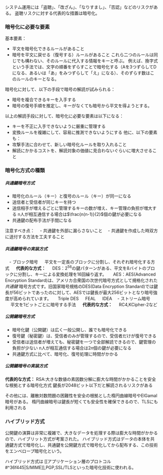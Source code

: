 システム運用には「盗聴」、「改ざん」、「なりすまし」、「否認」などのリスクがある。
盗聴リスクに対する代表的な措置は暗号化。

### 暗号化に必要な要素

基本要素：
- 平文を暗号化できるルールがあること
- 暗号を平文に戻せる（復号する）ルールがあること
これら二つのルールは同じでも構わない、そのルールに代入する情報をキーと呼ぶ。
例えば、換字式という手法では、文字の順番をずらすことで暗号化する（Aを3つずらしてDになる、あるいは「あ」をみつずらして「え」になる）、そのずらす数はこのルールのキーとなる。


暗号化に対して、以下の手段で暗号の解読が試みられる：
- 暗号を複合できるキーを入手する
- 暗号の復号手順を推定し、キーがなくても暗号から平文を得ようとする。

以上の解読手段に対して、暗号化に必要な要素は以下になる：
- キーを不正に入手できないように厳重に管理する
- 変換ルールを複雑にして、容易に推測できないようにする
他に、以下の要素も：
- 攻撃手法に合わせて、新しい暗号化ルールを取り入れること
- 解読にかかるコストを、解読対象の価値に見合わないぐらいに増大させること

### 暗号化方式の種類

##### 共通鍵暗号方式
- 暗号化のルール（キー）と復号のルール（キー）が同一になる
- 送信者と受信者が同じキーを持つ
- 送信相手が増えるごとに管理するキーの数が増え、キー管理の負担が増大する
  n人が相互通信する場合は$\frac{n(n-1)}{2}$個の鍵が必要になる
- 共通鍵の配布手法が手間になる

注意すべき点：
　- 共通鍵を外部に漏らさないこと
　- 共通鍵を作成した時双方に送付する方法を工夫すること

##### 共通鍵暗号の実装方式
　- ブロック暗号
　  平文を一定長のブロックに分割し、それぞれ暗号化する方式
　  **代表的な方式：**
　  DES：$2^{56}$の鍵パターンがある、平文を8バイトのブロックに分割し、キーによる変換処理を16回繰り返す。
　  AES：AES(Advanced Encryption Standard)は、アメリカ合衆国の次世代暗号方式として規格化された _共通鍵_ 暗号方式です。旧国家暗号規格のDES(Data Encryption Standard)では鍵長が56ビットであったのに対して、AESでは鍵長が最大256ビットとなり暗号強度が高められています。
　  Triple DES
　  FEAL
　  IDEA
　- ストリーム暗号
　  平文を1ビットごとに暗号する手法
　  **代表的な方式：**
　  RC4,KCipher-2など

##### 公開鍵暗号方式
- 暗号化鍵（公開鍵）は広く一般公開し、誰でも暗号化できる
- 復号鍵（秘密鍵）は、受信者のみが管理するので、受信者だけが復号できる
- 受信者は送信者が増えても、秘密鍵を一つで全部解読できるので、鍵管理の負担が少ない
  n人が相互通信する場合は$2n$個の鍵が必要になる
- 共通鍵方式に比べて、暗号化、復号処理に時間がかかる

##### 公開鍵暗号の実装方式
**代表的な方式：**
RSA:大きな数値の素因数分解に膨大な時間がかかることを安全な根拠とする暗号化方式
鍵長が2048ビット以下だと解読されるリスクがある

その他には、離散対数問題の困難性を安全の根拠とした楕円曲線暗号やElGamal暗号がある。
楕円曲線暗号は鍵長が短くても安全性を確保できるので、TLSにも利用される


### ハイブリッド方式
公開鍵の演算は非常に複雑で、大きなデータを処理する際は膨大な時間がかかるので、ハイブリット方式が考案された。
ハイブリッド方式はデータの本体を共通鍵方式で暗号化し、共通鍵を公開鍵方式で暗号化してから配布する、この技術をエンベロープ暗号化という。

ハイブリッド方式は [[アプリケーション層のプロトコル#^36f445|S/MIME]],PGP,SSL/TLSといった暗号化技術に使われる。

